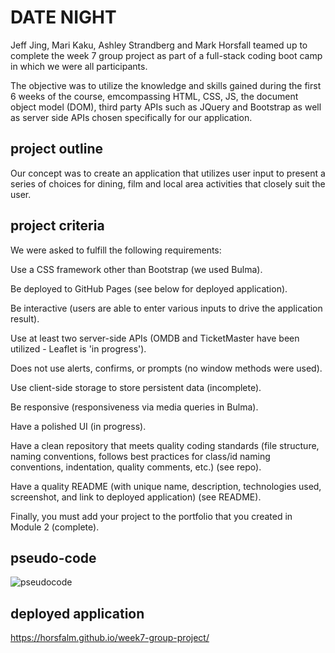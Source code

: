# DATE NIGHT

Jeff Jing, Mari Kaku, Ashley Strandberg and Mark Horsfall teamed up to complete the week 7 group project as part of a full-stack coding boot camp in which we were all participants.

The objective was to utilize the knowledge and skills gained during the first 6 weeks of the course, emcompassing HTML, CSS, JS, the document object model (DOM), third party APIs such as JQuery and Bootstrap as well as server side APIs chosen specifically for our application.

## project outline

Our concept was to create an application that utilizes user input to present a series of choices for dining, film and local area activities that closely suit the user.

## project criteria

We were asked to fulfill the following requirements:

Use a CSS framework other than Bootstrap (we used Bulma).

Be deployed to GitHub Pages (see below for deployed application).

Be interactive (users are able to enter various inputs to drive the application result).

Use at least two server-side APIs (OMDB and TicketMaster have been utilized - Leaflet is 'in progress').

Does not use alerts, confirms, or prompts (no window methods were used).

Use client-side storage to store persistent data (incomplete).

Be responsive (responsiveness via media queries in Bulma).

Have a polished UI (in progress).

Have a clean repository that meets quality coding standards (file structure, naming conventions, follows best practices for class/id naming conventions, indentation, quality comments, etc.) (see repo).

Have a quality README (with unique name, description, technologies used, screenshot, and link to deployed application) (see README).

Finally, you must add your project to the portfolio that you created in Module 2 (complete).

## pseudo-code

![pseudocode](https://user-images.githubusercontent.com/92696470/145661467-150ddfaa-f264-4790-a8d3-c2e57d00d830.JPG)

## deployed application

https://horsfalm.github.io/week7-group-project/
